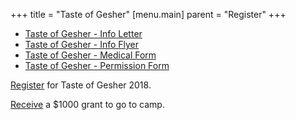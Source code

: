 +++
title = "Taste of Gesher"
[menu.main]
parent = "Register"
+++

- [Taste of Gesher - Info Letter](/docs/2018/taste-gesher-2018-info-flyer.pdf)
- [Taste of Gesher - Info Flyer](/docs/2018/taste-gesher-2018-info-letter.pdf)
- [Taste of Gesher - Medical Form](/docs/2018/taste-gesher-2018-medical-form.pdf)
- [Taste of Gesher - Permission Form](/docs/2018/taste-gesher-2018-permission-form.pdf)

[Register](https://jewishtoronto.com/cje/camp/weekender) for Taste of Gesher 2018.

[Receive](http://www.jewishtoronto.com/camp) a $1000 grant to go to camp.